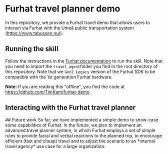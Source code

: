 # Furhat travel planner demo

In this repository, we provide a Furhat travel demo that allows users to interact via Furhat with the Umeå public transportation system (https://www.tabussen.nu/).

## Running the skill
Follow the instructions in the [Furhat documentation](https://docs.furhat.io/legacy/skills/#running-a-skill) to run the skill.
Note that you need to import the ``travel_agent``folder you find in the root directory of this repository.
Note that we ``Gen2 Legacy`` version of the Furhat SDK to be compatible with the 1st generation Furhat hardware.

**Note:** If you are reading this "offline", you find the code at https://github.com/TimKam/furhat-demo.

## Interacting with the Furhat travel planner
<!--The following video shows how you can interact with the Furhat travel planner --!>

## Future work
So far, we have implemented a simple demo to show-case some capabilities of Furhat.
In the future, we plan to implement an advanced travel planner system, in which Furhat employs a set of simple rules to provide facial and verbal reactions to the planned trip, to encourage efficient (fast and cheap) travel and to adjust the scenario to an *internal travel agency* use case for a large organization.

